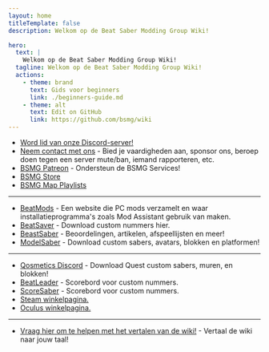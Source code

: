 ```yaml
---
layout: home
titleTemplate: false
description: Welkom op de Beat Saber Modding Group Wiki!

hero:
  text: |
    Welkom op de Beat Saber Modding Group Wiki!
  tagline: Welkom op de Beat Saber Modding Group Wiki!
  actions:
    - theme: brand
      text: Gids voor beginners
      link: ./beginners-guide.md
    - theme: alt
      text: Edit on GitHub
      link: https://github.com/bsmg/wiki
---
```


<!-- markdownlint-disable-file MD033 -->
<!-- markdownlint-disable MD041 -->

<script setup lang="ts">
  import Home from '../.vitepress/components/Home.vue'
  import HomeGroup from '../.vitepress/components/HomeGroup.vue'
  import HomeItem from '../.vitepress/components/HomeItem.vue'
  import HomeLinks from '../.vitepress/components/HomeLinks.vue'
</script>

<Home>
  <HomeGroup title="Aan de slag!">
    <HomeItem name="PC Modding" href="./pc-modding.html" />
    <HomeItem name="Quest Modding" href="./quest-modding.html" />
    <HomeItem name="Veel voorkomende problemen" href="./support/" />
    <HomeItem name="Grepen en trucs" href="./grips-and-tricks.html" />
    <HomeItem name="Rang & scoring gids" href="./ranking-guide.html" />
  </HomeGroup>

  <HomeGroup title="Het maken van nieuwe content">
    <HomeItem name="Modders gids" href="./modding/" />
    <HomeItem name="Mapper hulpmiddelen" href="./mapping/" />
    <HomeItem name="3D modellen gids" href="./models/" />
  </HomeGroup>

  <HomeGroup title="Andere bronnen">
    <HomeItem name="Over ons" href="./about/" />
    <HomeItem name="Gezondheid en veiligheid" href="./health-and-safety.html" />
    <HomeItem name="Veel gestelde vragen" href="./faq/" />
    <HomeItem name="Communities" href="./communities/" />
  </HomeGroup>
</Home>

<HomeLinks>

- [Word lid van onze Discord-server!](https://discord.gg/beatsabermods)
- [Neem contact met ons](https://bsmg.dev/contact) - Bied je vaardigheden aan, sponsor ons, beroep doen tegen een server mute/ban, iemand rapporteren, etc.
- [BSMG Patreon](https://www.patreon.com/beatsabermods) - Ondersteun de BSMG Services!
- [BSMG Store](https://bsmgstore.com/)
- [BSMG Map Playlists](https://beatsaver.com/profile/4329735#playlists)
---

- [BeatMods](https://beatmods.com) - Een website die PC mods verzamelt en waar installatieprogramma's zoals Mod Assistant gebruik van maken.
- [BeatSaver](https://beatsaver.com/) - Download custom nummers hier.
- [BeastSaber](https://bsaber.com/) - Beoordelingen, artikelen, afspeellijsten en meer!
- [ModelSaber](https://modelsaber.com/) - Download custom sabers, avatars, blokken en platformen!

---

- [Qosmetics Discord](https://discord.gg/qosmetics) - Download Quest custom sabers, muren, en blokken!
- [BeatLeader](https://www.beatleader.xyz/) - Scorebord voor custom nummers.
- [ScoreSaber](https://scoresaber.com/) - Scorebord voor custom nummers.
- [Steam winkelpagina.](https://store.steampowered.com/app/620980/Beat_Saber/)
- [Oculus winkelpagina.](https://www.oculus.com/experiences/rift/1304877726278670/)

---

- [Vraag hier om te helpen met het vertalen van de wiki!](https://forms.gle/e3BqA3poMjESARe76) - Vertaal de wiki naar jouw taal!

</HomeLinks>
